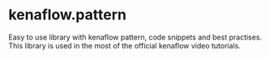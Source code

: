 # kenaflow.pattern
Easy to use library with kenaflow pattern, code snippets and best practises. This library is used in the most of the official kenaflow video tutorials.